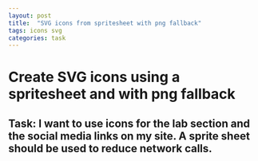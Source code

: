 ```yaml
---
layout: post
title:  "SVG icons from spritesheet with png fallback"
tags: icons svg
categories: task
---
```


# Create SVG icons using a spritesheet and with png fallback

## Task: I want to use icons for the lab section and the social media links on my site. A sprite sheet should be used to reduce network calls.



